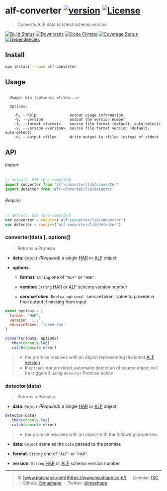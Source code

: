 # alf-converter [![version][npm-version]][npm-url] [![License][npm-license]][license-url]

> Converts ALF data to latest schema version

[![Build Status][travis-image]][travis-url]
[![Downloads][npm-downloads]][npm-url]
[![Code Climate][codeclimate-quality]][codeclimate-url]
[![Coverage Status][codeclimate-coverage]][codeclimate-url]
[![Dependencies][david-image]][david-url]

## Install

```bash
npm install --save alf-converter
```

## Usage

```

  Usage: bin [options] <files...>

  Options:

    -h, --help               output usage information
    -V, --version            output the version number
    -f, --format <format>    source file format (default, auto-detect)
    -v, --version <version>  source file format version (default, auto-detect)
    -o, --output <file>      Write output to <file> instead of stdout

```

## API

###### Import

```js
// default, ES5 (pre-compiled)
import converter from 'alf-converter/lib/converter'
import detector from 'alf-converter/lib/detector'
```

###### Require

```js
// default, ES5 (pre-compiled)
var converter = require('alf-converter/lib/converter')
var detector = require('alf-converter/lib/detector')
```

### converter(data [, options])

> Returns a Promise

- **data**: `Object` *(Required)*
  a single [HAR][har-spec] or [ALF][alf-spec] object

- **options**:
  - **format**: `String`
    one of `"ALF"` or `"HAR"`.

  - **version**: `String`
    [HAR][har-spec] or [ALF][alf-spec] schema version number

  - **serviceToken**: `Boolea
    optional `serviceToken` value to provide in final output if missing from input.

```js
const options = {
  format: 'HAR',
  version: '1.2',
  serviceToken: 'token-foo'
}

converter(data, options)
  .then(console.log)
  .catch(console.error)
```

> - the promise resolves with an object representing the latest [ALF version][alf-spec]
> - If `options` not provided, automatic detection of source object will be triggered using `detector` Promise below

### detector(data)

> Returns a Promise

- **data**: `Object` *(Required)*
  a single [HAR][har-spec] or [ALF][alf-spec] object

```js
detector(data)
  .then(console.log)
  .catch(console.error)
```

> - the promise resolves with an object with the following properties

- **data**: `Object`
  same as the `data` passed to the promise

- **format**: `String`
  one of `"ALF"` or `"HAR"`.

- **version**: `String`
  [HAR][har-spec] or [ALF][alf-spec] schema version number

----
> :copyright: [www.mashape.com](https://www.mashape.com/) &nbsp;&middot;&nbsp;
> License: [ISC](LICENSE) &nbsp;&middot;&nbsp;
> Github: [@mashape](https://github.com/mashape) &nbsp;&middot;&nbsp;
> Twitter: [@mashape](https://twitter.com/mashape)

[license-url]: http://choosealicense.com/licenses/isc/

[travis-url]: https://travis-ci.org/Mashape/alf-converter
[travis-image]: https://img.shields.io/travis/Mashape/alf-converter.svg?style=flat-square

[npm-url]: https://www.npmjs.com/package/alf-converter
[npm-license]: https://img.shields.io/npm/l/alf-converter.svg?style=flat-square
[npm-version]: https://img.shields.io/npm/v/alf-converter.svg?style=flat-square
[npm-downloads]: https://img.shields.io/npm/dm/alf-converter.svg?style=flat-square

[codeclimate-url]: https://codeclimate.com/github/Mashape/alf-converter
[codeclimate-quality]: https://img.shields.io/codeclimate/github/Mashape/alf-converter.svg?style=flat-square
[codeclimate-coverage]: https://img.shields.io/codeclimate/coverage/github/Mashape/alf-converter.svg?style=flat-square

[david-url]: https://david-dm.org/Mashape/alf-converter
[david-image]: https://img.shields.io/david/Mashape/alf-converter.svg?style=flat-square

[har-spec]: https://github.com/ahmadnassri/har-spec "HAR Spec"
[alf-spec]: https://github.com/Mashape/api-log-format "ALF Spec"
